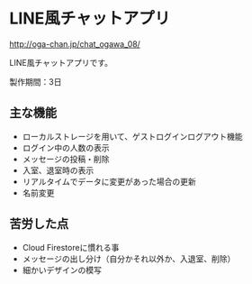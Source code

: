# LINE風チャットアプリ
http://oga-chan.jp/chat_ogawa_08/

LINE風チャットアプリです。

製作期間：3日

## 主な機能
* ローカルストレージを用いて、ゲストログインログアウト機能
* ログイン中の人数の表示
* メッセージの投稿・削除
* 入室、退室時の表示
* リアルタイムでデータに変更があった場合の更新
* 名前変更

## 苦労した点
* Cloud Firestoreに慣れる事
* メッセージの出し分け（自分かそれ以外か、入退室、削除）
* 細かいデザインの模写
